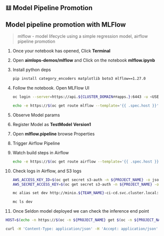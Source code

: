 ## 𝌭️ Model Pipeline Promotion
## Model pipeline promotion with MLFlow
> mlflow - model lifecycle using a simple regression model, airflow pipeline promotion

1. Once your notebook has opened, Click **Terminal**

2. Open **aimlops-demos/mlflow** and Click on the notebook **mlflow.ipynb**

3. Install python deps

    ```bash
    pip install category_encoders matplotlib boto3 mlflow==1.27.0
    ```

4. Follow the notebook. Open MLFlow UI

   ```bash
   oc login --server=https://api.${CLUSTER_DOMAIN##apps.}:6443 -u <USER_NAME> -p <PASSWORD>
   ```

   ```bash
   echo -e https://$(oc get route mlflow --template='{{ .spec.host }}' -n ${PROJECT_NAME})
   ```

5. Observe Model params
6. Register Model as **TestModel** **Version1**
7. Open **mlflow.pipeline** browse Properties
8. Trigger Airflow Pipeline
9. Watch build steps in Airflow

   ```bash
   echo -e https://$(oc get route airflow --template='{{ .spec.host }}' -n ${PROJECT_NAME})
   ```

10. Check logs in Airflow, and S3 logs

    ```bash
    AWS_ACCESS_KEY_ID=$(oc get secret s3-auth -n ${PROJECT_NAME} -o jsonpath='{.data.AWS_ACCESS_KEY_ID}' | base64 -d)
    AWS_SECRET_ACCESS_KEY=$(oc get secret s3-auth -n ${PROJECT_NAME} -o jsonpath='{.data.AWS_SECRET_ACCESS_KEY}' | base64 -d)
    ```

    ```bash
    mc alias set dev http://minio.${TEAM_NAME}-ci-cd.svc.cluster.local:9000 ${AWS_ACCESS_KEY_ID} ${AWS_SECRET_ACCESS_KEY} 
    ```

    ```bash
    mc ls dev
    ```

11. Once Seldon model deployed we can check the inference end point

   ```bash
   HOST=$(echo -n https://$(oc -n ${PROJECT_NAME} get $(oc -n ${PROJECT_NAME} get route -l app.kubernetes.io/managed-by=seldon-core -o name) --template='{{ .spec.host }}'))
   ```
   
   ```bash
   curl -H 'Content-Type: application/json' -H 'Accept: application/json' -X POST $HOST/api/v1.0/predictions -d '{"data": {"ndarray": [[1.23]]}}'
   ```

